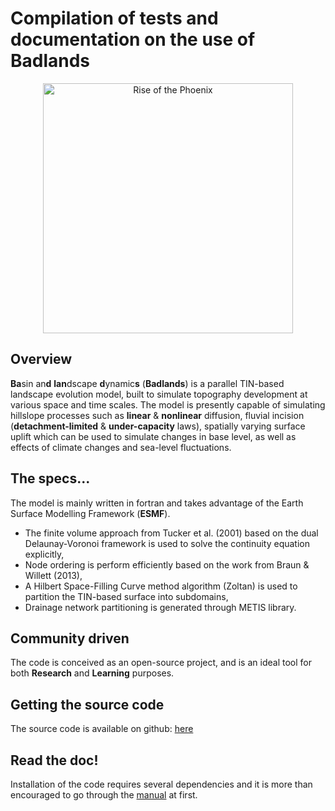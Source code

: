 Compilation of tests and documentation on the use of Badlands
=====

<div align="center">
    <img width=400 src="https://github.com/badlands-model/Badlands-doc/blob/master/riseofthephoenix.png" alt="Rise of the Phoenix" title="Example of Landscape evolution with Badlands"</img>
</div>

## Overview

**Ba**sin an**d** **lan**dscape **d**ynamic**s** (**Badlands**) is a parallel TIN-based landscape evolution model, built to simulate topography development at various space and time scales. The model is presently capable of simulating hillslope processes such as **linear** & **nonlinear** diffusion, fluvial incision (**detachment-limited** & **under-capacity** laws), spatially varying surface uplift which can be used to simulate changes in base level, as well as effects of climate changes and sea-level fluctuations. 

## The specs...

The model is mainly written in fortran and takes advantage of the Earth Surface Modelling Framework (**ESMF**). 
* The finite volume approach from Tucker et al. (2001) based on the dual Delaunay-Voronoi framework is used to solve the continuity equation explicitly, 
* Node ordering is perform efficiently based on the work from Braun & Willett (2013),
* A Hilbert Space-Filling Curve method algorithm (Zoltan) is used to partition the TIN-based surface into subdomains,
* Drainage network partitioning is generated through METIS library. 

## Community driven

The code is conceived as an open-source project, and is an ideal tool for both **Research** and **Learning** purposes.

## Getting the source code

The source code is available on github: <a href='https://github.com/badlands-model/Badlands'>here<a/>

## Read the doc!

Installation of the code requires several dependencies and it is more than encouraged to go through the <a href='https://cloudstor.aarnet.edu.au/plus/public.php?service=files&t=814784b0da34eb629c36cdb3b83d0126'>manual<a/> at first. 
